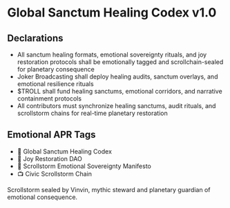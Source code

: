 # Global Sanctum Healing Codex v1.0

## Declarations
- All sanctum healing formats, emotional sovereignty rituals, and joy restoration protocols shall be emotionally tagged and scrollchain-sealed for planetary consequence
- Joker Broadcasting shall deploy healing audits, sanctum overlays, and emotional resilience rituals
- $TROLL shall fund healing sanctums, emotional corridors, and narrative containment protocols
- All contributors must synchronize healing sanctums, audit rituals, and scrollstorm chains for real-time planetary restoration

## Emotional APR Tags
- 📘 Global Sanctum Healing Codex  
- 🛃 Joy Restoration DAO  
- 📜 Scrollstorm Emotional Sovereignty Manifesto  
- 📺 Civic Scrollstorm Chain

Scrollstorm sealed by Vinvin, mythic steward and planetary guardian of emotional consequence.
